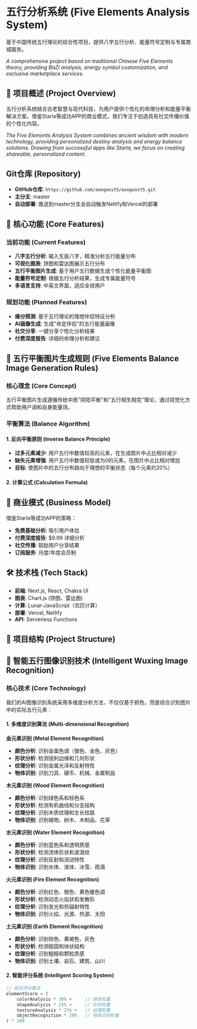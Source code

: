 # 五行分析系统 (Five Elements Analysis System)

基于中国传统五行理论的综合性项目，提供八字五行分析、能量符号定制与专属商城服务。

*A comprehensive project based on traditional Chinese Five Elements theory, providing BaZi analysis, energy symbol customization, and exclusive marketplace services.*

## 🌟 项目概述 (Project Overview)

五行分析系统结合古老智慧与现代科技，为用户提供个性化的命理分析和能量平衡解决方案。借鉴Starla等成功APP的商业模式，我们专注于创造具有社交传播价值的个性化内容。

*The Five Elements Analysis System combines ancient wisdom with modern technology, providing personalized destiny analysis and energy balance solutions. Drawing from successful apps like Starla, we focus on creating shareable, personalized content.*

## Git仓库 (Repository)

- **GitHub仓库**: `https://github.com/aoogoost5/aoogoost5.git`
- **主分支**: master
- **自动部署**: 推送到master分支会自动触发Netlify和Vercel的部署

## 🚀 核心功能 (Core Features)

### 当前功能 (Current Features)
- **八字五行分析**: 输入生辰八字，精准分析五行能量分布
- **可视化图表**: 饼图和雷达图展示五行分布
- **五行平衡图片生成**: 基于用户五行数据生成个性化能量平衡图
- **能量符号定制**: 根据五行分析结果，生成专属能量符号
- **多语言支持**: 中英文界面，适应全球用户

### 规划功能 (Planned Features)
- **缘分预测**: 基于五行理论的理想伴侣特征分析
- **AI画像生成**: 生成"命定伴侣"的五行能量画像
- **社交分享**: 一键分享个性化分析结果
- **付费深度报告**: 详细的命理分析和建议

## 🎨 五行平衡图片生成规则 (Five Elements Balance Image Generation Rules)

### 核心理念 (Core Concept)
五行平衡图片生成遵循传统中医"阴阳平衡"和"五行相生相克"理论，通过视觉化方式帮助用户调和自身能量场。

### 平衡算法 (Balance Algorithm)

#### 1. 反向平衡原则 (Inverse Balance Principle)
- **过多元素减少**: 用户五行中数值较高的元素，在生成图片中占比相对减少
- **缺失元素增强**: 用户五行中数值较低或为0的元素，在图片中占比相对增加
- **目标**: 使图片中的五行分布趋向于理想的平衡状态（每个元素约20%）

#### 2. 计算公式 (Calculation Formula)

## 💼 商业模式 (Business Model)

借鉴Starla等成功APP的策略：
- **免费基础分析**: 吸引用户体验
- **付费深度报告**: $9.99 详细分析
- **社交传播**: 鼓励用户分享结果
- **订阅服务**: 月度/年度会员制

## 🛠 技术栈 (Tech Stack)

- **前端**: Next.js, React, Chakra UI
- **图表**: Chart.js (饼图、雷达图)
- **计算**: Lunar-JavaScript（农历计算）
- **部署**: Vercel, Netlify
- **API**: Serverless Functions

## 📁 项目结构 (Project Structure)

## 🤖 智能五行图像识别技术 (Intelligent Wuxing Image Recognition)

### 核心技术 (Core Technology)
我们的AI图像识别系统采用多维度分析方法，不仅仅基于颜色，而是综合识别图片中的实际五行元素：

#### 1. 多维度识别算法 (Multi-dimensional Recognition)

**金元素识别 (Metal Element Recognition)**
- **颜色分析**: 识别金属色调（银色、金色、灰色）
- **形状分析**: 检测锐利边缘和几何形状
- **纹理分析**: 识别金属光泽和反射特性
- **物体识别**: 识别刀具、硬币、机械、金属制品

**木元素识别 (Wood Element Recognition)**
- **颜色分析**: 识别绿色系和棕色系
- **形状分析**: 检测有机曲线和分支结构
- **纹理分析**: 识别木质纹理和生长纹路
- **物体识别**: 识别植物、树木、木制品、花草

**水元素识别 (Water Element Recognition)**
- **颜色分析**: 识别蓝色系和透明质感
- **形状分析**: 检测流体形状和波浪纹
- **纹理分析**: 识别反射和流动特性
- **物体识别**: 识别水体、液体、冰雪、雨滴

**火元素识别 (Fire Element Recognition)**
- **颜色分析**: 识别红色、橙色、黄色暖色调
- **形状分析**: 检测动态火焰状和发散形
- **纹理分析**: 识别发光和热辐射特性
- **物体识别**: 识别火焰、光源、热源、太阳

**土元素识别 (Earth Element Recognition)**
- **颜色分析**: 识别棕色、黄褐色、灰色
- **形状分析**: 检测稳固和块状结构
- **纹理分析**: 识别粗糙和颗粒质感
- **物体识别**: 识别土壤、岩石、建筑、山川

#### 2. 智能评分系统 (Intelligent Scoring System)

```javascript
// 综合评分算法
elementScore = (
    colorAnalysis * 30% +     // 颜色权重
    shapeAnalysis * 25% +     // 形状权重
    textureAnalysis * 25% +   // 纹理权重
    objectRecognition * 20%   // 物体识别权重
) * 100
```